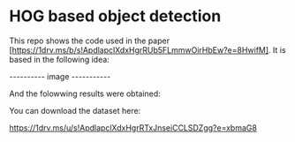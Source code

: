 # HOG based object detection

This repo shows the code used in the paper [https://1drv.ms/b/s!ApdlapclXdxHgrRUb5FLmmwOirHbEw?e=8HwifM]. It is based in the following idea: 

---------- image -----------

And the folowwing results were obtained:



You can download the dataset here:

https://1drv.ms/u/s!ApdlapclXdxHgrRTxJnseiCCLSDZgg?e=xbmaG8


